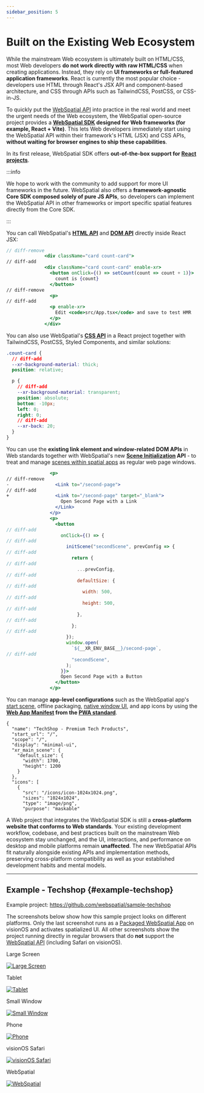 ```yaml
---
sidebar_position: 5
---
```


# Built on the Existing Web Ecosystem

While the mainstream Web ecosystem is ultimately built on HTML/CSS, most Web developers **do not work directly with raw HTML/CSS** when creating applications. Instead, they rely on **UI frameworks or full-featured application frameworks**. React is currently the most popular choice - developers use HTML through React's JSX API and component-based architecture, and CSS through APIs such as TailwindCSS, PostCSS, or CSS-in-JS.

To quickly put the [WebSpatial API](../core-concepts/unique-concepts-in-webspatial#webspatial-api) into practice in the real world and meet the urgent needs of the Web ecosystem, the WebSpatial open-source project provides a **[WebSpatial SDK](../core-concepts/unique-concepts-in-webspatial#webspatial-sdk) designed for Web frameworks (for example, React + Vite)**. This lets Web developers immediately start using the WebSpatial API within their framework's HTML (JSX) and CSS APIs, **without waiting for browser engines to ship these capabilities**.

In its first release, WebSpatial SDK offers **out-of-the-box support for [React projects](../development-guide/web-projects-that-support-webspatial/)**.

:::info

We hope to work with the community to add support for more UI frameworks in the future. WebSpatial also offers a **framework-agnostic Core SDK composed solely of pure JS APIs**, so developers can implement the WebSpatial API in other frameworks or import specific spatial features directly from the Core SDK.

:::

You can call WebSpatial's [**HTML API**](../development-guide/using-the-webspatial-api/spatialize-html-elements) and [**DOM API**](../development-guide/using-the-webspatial-api/spatialize-html-elements#dom) directly inside React JSX:

```jsx
// diff-remove
              <div className="card count-card">
// diff-add
              <div className="card count-card" enable-xr>
                <button onClick={() => setCount(count => count + 1)}>
                  count is {count}
                </button>
// diff-remove
                <p>
// diff-add
                <p enable-xr>
                  Edit <code>src/App.tsx</code> and save to test HMR
                </p>
              </div>
```

<!-- TODO：add examples for Model -->

You can also use WebSpatial's [**CSS API**](../development-guide/using-the-webspatial-api/spatialize-html-elements#css) in a React project together with TailwindCSS, PostCSS, Styled Components, and similar solutions:

```css
.count-card {
  // diff-add
  --xr-background-material: thick;
  position: relative;

  p {
    // diff-add
    --xr-background-material: transparent;
    position: absolute;
    bottom: -10px;
    left: 0;
    right: 0;
    // diff-add
    --xr-back: 20;
  }
}
```

You can use the **existing link element and window-related DOM APIs** in Web standards together with WebSpatial's new **[Scene Initialization](../core-concepts/scenes-and-spatial-layouts#scene-init) API** - to treat and manage [scenes within spatial apps](../core-concepts/scenes-and-spatial-layouts) as regular web page windows.

```jsx
                <p>
// diff-remove
-                 <Link to="/second-page">
// diff-add
+                 <Link to="/second-page" target="_blank">
                    Open Second Page with a Link
                  </Link>
                </p>
                <p>
                  <button
// diff-add
                    onClick={() => {
// diff-add
                      initScene("secondScene", prevConfig => {
// diff-add
                        return {
// diff-add
                          ...prevConfig,
// diff-add
                          defaultSize: {
// diff-add
                            width: 500,
// diff-add
                            height: 500,
// diff-add
                          },
// diff-add
                        };
// diff-add
                      });
                      window.open(
                        `${__XR_ENV_BASE__}/second-page`,
// diff-add
                        "secondScene",
                      );
                    }}>
                    Open Second Page with a Button
                  </button>
                </p>
```

You can manage **app-level configurations** such as the WebSpatial app's [start scene](../core-concepts/scenes-and-spatial-layouts#start-scene), offline packaging, [native window UI](../core-concepts/scenes-and-spatial-layouts#scene-menu), and app icons by using the **[Web App Manifest](../development-guide/enabling-webspatial-in-web-projects/add-web-app-manifest) from the [PWA standard](../development-guide/enabling-webspatial-in-web-projects/prerequisite-become-a-minimal-pwa)**.

```json5 {6-11} showLineNumbers title="public/manifest.webmanifest"
{
  "name": "TechShop - Premium Tech Products",
  "start_url": "/",
  "scope": "/",
  "display": "minimal-ui",
  "xr_main_scene": {
    "default_size": {
      "width": 1700,
      "height": 1200
    }
  },
  "icons": [
    {
      "src": "/icons/icon-1024x1024.png",
      "sizes": "1024x1024",
      "type": "image/png",
      "purpose": "maskable"
```

A Web project that integrates the WebSpatial SDK is still a **cross-platform website that conforms to Web standards**. Your existing development workflow, codebase, and best practices built on the mainstream Web ecosystem stay unchanged, and the UI, interactions, and performance on desktop and mobile platforms remain **unaffected**. The new WebSpatial APIs fit naturally alongside existing APIs and implementation methods, preserving cross-platform compatibility as well as your established development habits and mental models.

---

## Example - Techshop {#example-techshop}

Example project: https://github.com/webspatial/sample-techshop

The screenshots below show how this sample project looks on different platforms. Only the last screenshot runs as a [Packaged WebSpatial App](../core-concepts/unique-concepts-in-webspatial#webspatial-sdk) on visionOS and activates spatialized UI. All other screenshots show the project running directly in regular browsers that do **not** support the [WebSpatial API](../core-concepts/unique-concepts-in-webspatial#webspatial-api) (including Safari on visionOS).

<div className="row">
  <div className="col col--6">
    <p>Large Screen</p>
    <a href="/assets/intro/techshop-desktop.png" target="_blank"><img src="/assets/intro/techshop-desktop.png" alt="Large Screen" /></a>
  </div>
  <div className="col col--6">
    <p>Tablet</p>
    <a href="/assets/intro/techshop-pad.png" target="_blank"><img src="/assets/intro/techshop-pad.png" alt="Tablet" /></a>
  </div>
</div>

<div className="row">
  <div className="col col--6">
    <p>Small Window</p>
    <a href="/assets/intro/techshop-small.png" target="_blank"><img src="/assets/intro/techshop-small.png" alt="Small Window" /></a>
  </div>
  <div className="col col--6">
    <p>Phone</p>
    <a href="/assets/intro/techshop-phone.png" target="_blank"><img src="/assets/intro/techshop-phone.png" alt="Phone" /></a>
  </div>
</div>

<div className="row">
  <div className="col col--6">
    <p>visionOS Safari</p>
    <a href="/assets/intro/techshop-safari.png" target="_blank"><img src="/assets/intro/techshop-safari.png" alt="visionOS Safari" /></a>
  </div>
  <div className="col col--6">
    <p>WebSpatial</p>
    <a href="/assets/intro/techshop-spatial.png" target="_blank"><img src="/assets/intro/techshop-spatial.png" alt="WebSpatial" /></a>
  </div>
</div>
